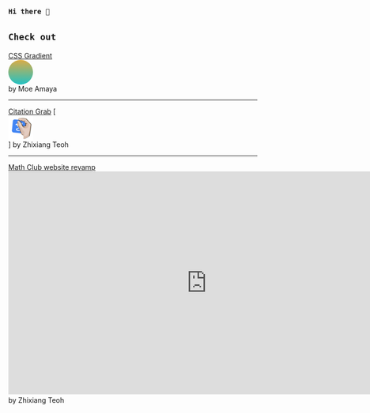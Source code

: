 ### <code>Hi there 👋</code>

<!-- **zhixiangteoh/zhixiangteoh** is a ✨ _special_ ✨ repository because its `README.md` (this file) appears on your GitHub profile. -->

## <code>Check out</code>
<div>
    <a href="https://cssgradient.io/">CSS Gradient</a>
    <div style="
      height: 50px;
      width: 50px;
      background: rgb(34,193,195);
      background: linear-gradient(0deg, rgba(34,193,195,1) 0%, rgba(219,172,69,1) 100%);
      border-radius: 50%;
      display: block;"></div>
    by Moe Amaya
</div>

<hr>

<div>
    <a href="https://teohzhixiang.com/citation-grab/">Citation Grab</a>
    [<img style="
      height: 50px;
      width: 50px;
      display: block;" src="./images/citation-grab.png" />]
    by Zhixiang Teoh
</div>

<hr>

<div>
    <a href="https://teohzhixiang.com/citation-grab/">Math Club website revamp</a>
    <iframe style="border: 1px solid rgba(0, 0, 0, 0.1);" width="800" height="450" src="https://www.figma.com/embed?embed_host=share&url=https%3A%2F%2Fwww.figma.com%2Ffile%2FDEZlPPbR0SSjoT42Me5mmR%2Fdesktop%3Fnode-id%3D0%253A1&chrome=DOCUMENTATION" allowfullscreen></iframe>
    by Zhixiang Teoh
</div>